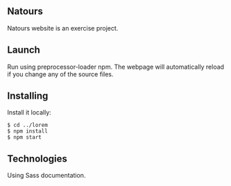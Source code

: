 ## Natours

Natours website is an exercise project.

## Launch

Run using preprocessor-loader npm. The webpage will automatically reload if you change any of the source files.

## Installing

Install it locally:
```
$ cd ../lorem
$ npm install
$ npm start
```

## Technologies

Using Sass documentation.